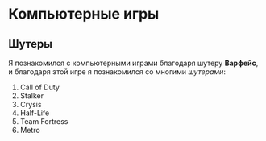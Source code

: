 # Компьютерные игры  
## Шутеры  
Я познакомился с компьютерными играми благодаря шутеру **Варфейс**, и благодаря этой игре я познакомился со многими *шутерами*:  
1. Call of Duty  
2. Stalker  
3. Crysis 
4. Half-Life
5. Team Fortress  
6. Metro  
  

